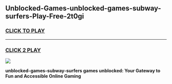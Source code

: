 
## Unblocked-Games-unblocked-games-subway-surfers-Play-Free-2t0gi
<h3>
<a href="https://premium76.site?title=unblocked-games-subway-surfers&ref=23A">CLICK TO PLAY</a></h3>
<hr>

<h3>
<a href="https://premium76.site?title=unblocked-games-subway-surfers&ref=23A">CLICK 2 PLAY</a>
  
</h3>

<a href="https://premium76.site?title=unblocked-games-subway-surfers&ref=23A"><img src="https://clearcache.store/games.png"></a>


**unblocked-games-subway-surfers games unblocked: Your Gateway to Fun and Accessible Online Gaming**
